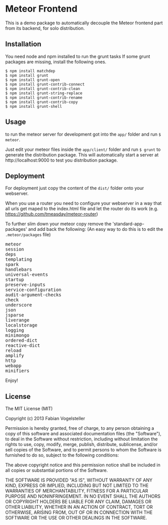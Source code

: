 Meteor Frontend
===============

This is a demo package to automatically decouple the Meteor frontend part from its backend, for solo distribution.


Installation
------------

You need node and npm installed to run the grunt tasks
If some grunt packages are missing, install the following ones.

    $ npm install matchdep
    $ npm install grunt
    $ npm install grunt-open
    $ npm install grunt-contrib-connect
    $ npm install grunt-contrib-clean
    $ npm install grunt-string-replace
    $ npm install grunt-contrib-rename
    $ npm install grunt-contrib-copy
    $ npm install grunt-shell


Usage
-----

to run the meteor server for development got into the `app/` folder and run `$ meteor`.

Just edit your meteor files inside the `app/client/` folder and run `$ grunt` to generate the distribution package.
This will automatically start a server at http://localhost:9000 to test you distribution package.


Deployment
----------

For deployment just copy the content of the `dist/` folder onto your webserver.

When you use a router you need to configure your webserver in a way that all urls get maped to the index.html file and let the router do its work (e.g. https://github.com/tmeasday/meteor-router)

To further slim down your meteor copy remove the 'standard-app-packages' and add back the following:
(An easy way to do this is to edit the `.meteor/packages` file)

<pre>
meteor
session
deps
templating
spark
handlebars
universal-events
startup
preserve-inputs
service-configuration
audit-argument-checks
check
underscore
json
jsparse
liverange
localstorage
logging
minimongo
ordered-dict
reactive-dict
reload
amplify
http
webapp
minifiers
</pre>


Enjoy!

License
-------

The MIT License (MIT)

Copyright (c) 2013 Fabian Vogelsteller

Permission is hereby granted, free of charge, to any person obtaining a copy
of this software and associated documentation files (the "Software"), to deal
in the Software without restriction, including without limitation the rights
to use, copy, modify, merge, publish, distribute, sublicense, and/or sell
copies of the Software, and to permit persons to whom the Software is
furnished to do so, subject to the following conditions:

The above copyright notice and this permission notice shall be included in
all copies or substantial portions of the Software.

THE SOFTWARE IS PROVIDED "AS IS", WITHOUT WARRANTY OF ANY KIND, EXPRESS OR
IMPLIED, INCLUDING BUT NOT LIMITED TO THE WARRANTIES OF MERCHANTABILITY,
FITNESS FOR A PARTICULAR PURPOSE AND NONINFRINGEMENT. IN NO EVENT SHALL THE
AUTHORS OR COPYRIGHT HOLDERS BE LIABLE FOR ANY CLAIM, DAMAGES OR OTHER
LIABILITY, WHETHER IN AN ACTION OF CONTRACT, TORT OR OTHERWISE, ARISING FROM,
OUT OF OR IN CONNECTION WITH THE SOFTWARE OR THE USE OR OTHER DEALINGS IN
THE SOFTWARE.